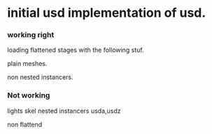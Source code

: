 # initial usd implementation of usd.


### working right 

loading flattened stages with the following stuf.

plain meshes.

non nested instancers.


### Not working

lights
skel
nested instancers
usda,usdz

non flattend



